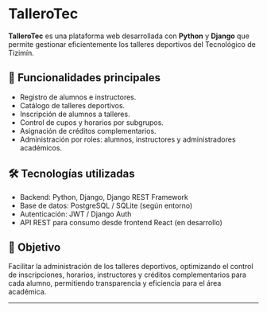 # TalleroTec

**TalleroTec** es una plataforma web desarrollada con **Python** y **Django** que permite gestionar eficientemente los talleres deportivos del Tecnológico de Tizimín.

## 🎯 Funcionalidades principales

- Registro de alumnos e instructores.
- Catálogo de talleres deportivos.
- Inscripción de alumnos a talleres.
- Control de cupos y horarios por subgrupos.
- Asignación de créditos complementarios.
- Administración por roles: alumnos, instructores y administradores académicos.

## 🛠️ Tecnologías utilizadas

- Backend: Python, Django, Django REST Framework
- Base de datos: PostgreSQL / SQLite (según entorno)
- Autenticación: JWT / Django Auth
- API REST para consumo desde frontend React (en desarrollo)

## 📍 Objetivo

Facilitar la administración de los talleres deportivos, optimizando el control de inscripciones, horarios, instructores y créditos complementarios para cada alumno, permitiendo transparencia y eficiencia para el área académica.

---

